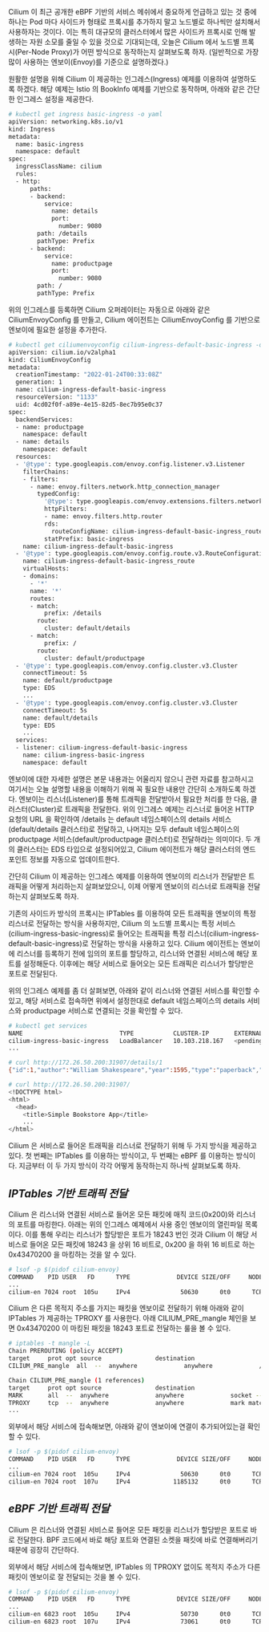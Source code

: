 Cilium 이 최근 공개한 eBPF 기반의 서비스 메쉬에서 중요하게 언급하고 있는 것 중에 하나는 Pod 마다 사이드카 형태로 프록시를 추가하지 말고 노드별로 하나씩만 설치해서 사용하자는 것이다. 이는 특히 대규모의 클러스터에서 많은 사이드카 프록시로 인해 발생하는 자원 소모를 줄일 수 있을 것으로 기대되는데, 오늘은 Cilium 에서 노드별 프록시(Per-Node Proxy)가 어떤 방식으로 동작하는지 살펴보도록 하자. (일반적으로 가장 많이 사용하는 엔보이(Envoy)를 기준으로 설명하겠다.)

원활한 설명을 위해 Cilium 이 제공하는 인그레스(Ingress) 예제를 이용하여 설명하도록 하겠다. 해당 예제는 Istio 의 BookInfo 예제를 기반으로 동작하며, 아래와 같은 간단한 인그레스 설정을 제공한다.

```bash
# kubectl get ingress basic-ingress -o yaml
apiVersion: networking.k8s.io/v1
kind: Ingress
metadata:
  name: basic-ingress
  namespace: default
spec:
  ingressClassName: cilium
  rules:
  - http:
      paths:
      - backend:
          service:
            name: details
            port:
              number: 9080
        path: /details
        pathType: Prefix
      - backend:
          service:
            name: productpage
            port:
              number: 9080
        path: /
        pathType: Prefix
```

위의 인그레스를 등록하면 Cilium 오퍼레이터는 자동으로 아래와 같은 CiliumEnvoyConfig 를 만들고, Cilium 에이전트는 CiliumEnvoyConfig 를 기반으로 엔보이에 필요한 설정을 추가한다.

```bash
# kubectl get ciliumenvoyconfig cilium-ingress-default-basic-ingress -o yaml
apiVersion: cilium.io/v2alpha1
kind: CiliumEnvoyConfig
metadata:
  creationTimestamp: "2022-01-24T00:33:08Z"
  generation: 1
  name: cilium-ingress-default-basic-ingress
  resourceVersion: "1133"
  uid: 4cd02f0f-a89e-4e15-82d5-8ec7b95e0c37
spec:
  backendServices:
  - name: productpage
    namespace: default
  - name: details
    namespace: default
  resources:
  - '@type': type.googleapis.com/envoy.config.listener.v3.Listener
    filterChains:
    - filters:
      - name: envoy.filters.network.http_connection_manager
        typedConfig:
          '@type': type.googleapis.com/envoy.extensions.filters.network.http_connection_manager.v3.HttpConnectionManager
          httpFilters:
          - name: envoy.filters.http.router
          rds:
            routeConfigName: cilium-ingress-default-basic-ingress_route
          statPrefix: basic-ingress
    name: cilium-ingress-default-basic-ingress
  - '@type': type.googleapis.com/envoy.config.route.v3.RouteConfiguration
    name: cilium-ingress-default-basic-ingress_route
    virtualHosts:
    - domains:
      - '*'
      name: '*'
      routes:
      - match:
          prefix: /details
        route:
          cluster: default/details
      - match:
          prefix: /
        route:
          cluster: default/productpage
  - '@type': type.googleapis.com/envoy.config.cluster.v3.Cluster
    connectTimeout: 5s
    name: default/productpage
    type: EDS
    ...
  - '@type': type.googleapis.com/envoy.config.cluster.v3.Cluster
    connectTimeout: 5s
    name: default/details
    type: EDS
    ...
  services:
  - listener: cilium-ingress-default-basic-ingress
    name: cilium-ingress-basic-ingress
    namespace: default
```

엔보이에 대한 자세한 설명은 본문 내용과는 어울리지 않으니 관련 자료를 참고하시고 여기서는 오늘 설명할 내용을 이해하기 위해 꼭 필요한 내용만 간단히 소개하도록 하겠다. 엔보이는 리스너(Listener)를 통해 트래픽을 전달받아서 필요한 처리를 한 다음, 클러스터(Cluster)로 트래픽을 전달한다. 위의 인그레스 예제는 리스너로 들어온 HTTP 요청의 URL 을 확인하여 /details 는 default 네임스페이스의 details 서비스(default/details 클러스터)로 전달하고, 나머지는 모두 default 네임스페이스의 productpage 서비스(default/productpage 클러스터)로 전달하라는 의미이다. 두 개의 클러스터는 EDS 타입으로 설정되어있고, Cilium 에이전트가 해당 클러스터의 엔드포인트 정보를 자동으로 업데이트한다.

간단히 Cilium 이 제공하는 인그레스 예제를 이용하여 엔보이의 리스너가 전달받은 트래픽을 어떻게 처리하는지 살펴보았으니, 이제 어떻게 엔보이의 리스너로 트래픽을 전달하는지 살펴보도록 하자.

기존의 사이드카 방식의 프록시는 IPTables 를 이용하여 모든 트래픽을 엔보이의 특정 리스너로 전달하는 방식을 사용하지만, Cilium 의 노드별 프록시는 특정 서비스(cilium-ingress-basic-ingress)로 들어오는 트래픽을 특정 리스너(cilium-ingress-default-basic-ingress)로 전달하는 방식을 사용하고 있다. Cilium 에이전트는 엔보이에 리스너를 등록하기 전에 임의의 포트를 할당하고, 리스너와 연결된 서비스에 해당 포트를 설정해둔다. 이후에는 해당 서비스로 들어오는 모든 트래픽은 리스너가 할당받은 포트로 전달된다.

위의 인그레스 예제를 좀 더 살펴보면, 아래와 같이 리스너와 연결된 서비스를 확인할 수 있고, 해당 서비스로 접속하면 위에서 설정한대로 default 네임스페이스의 details 서비스와 productpage 서비스로 연결되는 것을 확인할 수 있다.

```bash
# kubectl get services
NAME                           TYPE           CLUSTER-IP       EXTERNAL-IP   PORT(S)        AGE
cilium-ingress-basic-ingress   LoadBalancer   10.103.218.167   <pending>     80:31907/TCP   23h
...

# curl http://172.26.50.200:31907/details/1
{"id":1,"author":"William Shakespeare","year":1595,"type":"paperback","pages":200,"publisher":"PublisherA","language":"English","ISBN-10":"1234567890","ISBN-13":"123-1234567890"}

# curl http://172.26.50.200:31907/
<!DOCTYPE html>
<html>
  <head>
    <title>Simple Bookstore App</title>
    ...
</html>
```

Cilium 은 서비스로 들어온 트래픽을 리스너로 전달하기 위해 두 가지 방식을 제공하고 있다. 첫 번째는 IPTables 를 이용하는 방식이고, 두 번째는 eBPF 를 이용하는 방식이다. 지금부터 이 두 가지 방식이 각각 어떻게 동작하는지 하나씩 살펴보도록 하자.

## _IPTables 기반 트래픽 전달_

Cilium 은 리스너와 연결된 서비스로 들어온 모든 패킷에 매직 코드(0x200)와 리스너의 포트를 마킹한다. 아래는 위의 인그레스 예제에서 사용 중인 엔보이의 열린파일 목록이다. 이를 통해 우리는 리스너가 할당받은 포트가 18243 번인 것과 Cilium 이 해당 서비스로 들어온 모든 패킷에 18243 을 상위 16 비트로, 0x200 을 하위 16 비트로 하는 0x43470200 을 마킹하는 것을 알 수 있다.

```bash
# lsof -p $(pidof cilium-envoy)
COMMAND    PID USER   FD      TYPE             DEVICE SIZE/OFF     NODE NAME
...
cilium-en 7024 root  105u     IPv4              50630      0t0      TCP *:18243 (LISTEN)
```

Cilium 은 다른 목적지 주소를 가지는 패킷을 엔보이로 전달하기 위해 아래와 같이 IPTables 가 제공하는 TPROXY 를 사용한다. 아래 CILIUM_PRE_mangle 체인을 보면 0x43470200 이 마킹된 패킷을 18243 포트로 전달하는 룰을 볼 수 있다.

```bash
# iptables -t mangle -L
Chain PREROUTING (policy ACCEPT)
target     prot opt source               destination
CILIUM_PRE_mangle  all  --  anywhere             anywhere             /* cilium-feeder: CILIUM_PRE_mangle */

Chain CILIUM_PRE_mangle (1 references)
target     prot opt source               destination
MARK       all  --  anywhere             anywhere             socket --transparent /* cilium: any->pod redirect proxied traffic to host proxy */ MARK set 0x200
TPROXY     tcp  --  anywhere             anywhere             mark match 0x43470200 /* cilium: TPROXY to host cilium-ingress-default-basic-ingress proxy */ TPROXY redirect 0.0.0.0:18243 mark 0x200/0xffffffff
...
```

외부에서 해당 서비스에 접속해보면, 아래와 같이 엔보이에 연결이 추가되어있는걸 확인할 수 있다.

```bash
# lsof -p $(pidof cilium-envoy)
COMMAND    PID USER   FD      TYPE             DEVICE SIZE/OFF     NODE NAME
...
cilium-en 7024 root  105u     IPv4              50630      0t0      TCP *:18243 (LISTEN)
cilium-en 7024 root  107u     IPv4            1185132      0t0      TCP 10.0.0.9:40494->10.0.1.174:9080 (ESTABLISHED)
```

## _eBPF 기반 트래픽 전달_

Cilium 은 리스너와 연결된 서비스로 들어온 모든 패킷을 리스너가 할당받은 포트로 바로 전달한다. BPF 코드에서 바로 해당 포트와 연결된 소켓을 패킷에 바로 연결해버리기 때문에 굉장히 간단하다.

외부에서 해당 서비스에 접속해보면, IPTables 의 TPROXY 없이도 목적지 주소가 다른 패킷이 엔보이로 잘 전달되는 것을 볼 수 있다.

```bash
# lsof -p $(pidof cilium-envoy)
COMMAND    PID USER   FD      TYPE             DEVICE SIZE/OFF     NODE NAME
...
cilium-en 6823 root  105u     IPv4              50730      0t0      TCP *:13352 (LISTEN)
cilium-en 6823 root  107u     IPv4              73061      0t0      TCP 10.0.0.62:35128->10.0.1.224:9080 (ESTABLISHED)
```
